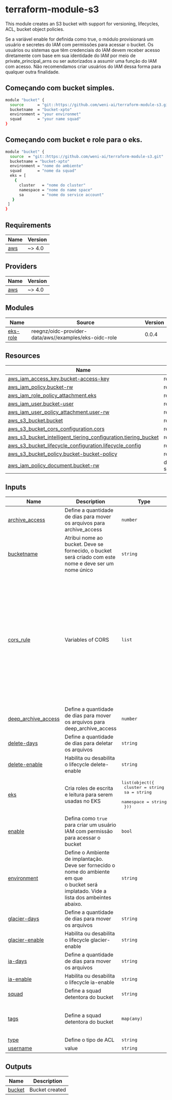 

<!-- BEGIN_TF_DOCS -->
# terraform-module-s3

This module creates an S3 bucket with support for versioning, lifecycles, ACL, bucket object policies.

Se a variável enable for definida como true, o módulo provisionará um usuário e secretes do IAM com permissões para acessar o bucket. Os usuários ou sistemas que têm credenciais do IAM devem receber acesso diretamente com base em sua identidade do IAM por meio de private\_principal\_arns ou ser autorizados a assumir uma função do IAM com acesso.
Não recomendamos criar usuários do IAM dessa forma para qualquer outra finalidade.

## Começando com bucket simples.
```sh
module "bucket" {
  source      = "git::https://github.com/weni-ai/terraform-module-s3.git"
  bucketname  = "bucket-xpto"
  environment = "your environmet"
  squad       = "your name squad"
}
```
## Começando com bucket e role para o eks.
```sh
module "bucket" {
  source  = "git::https://github.com/weni-ai/terraform-module-s3.git"
  bucketname = "bucket-xpto"
  environment = "nome do ambiente"
  squad       = "nome da squad"
  eks = [
    {
      cluster   = "nome do cluster"
      namespace = "nome do name space"
      sa        = "nome do service account"
   }
 ]
}
```

## Requirements

| Name | Version |
|------|---------|
| <a name="requirement_aws"></a> [aws](#requirement\_aws) | ~> 4.0 |

## Providers

| Name | Version |
|------|---------|
| <a name="provider_aws"></a> [aws](#provider\_aws) | ~> 4.0 |

## Modules

| Name | Source | Version |
|------|--------|---------|
| <a name="module_eks-role"></a> [eks-role](#module\_eks-role) | reegnz/oidc-provider-data/aws//examples/eks-oidc-role | 0.0.4 |

## Resources

| Name | Type |
|------|------|
| [aws_iam_access_key.bucket-access-key](https://registry.terraform.io/providers/hashicorp/aws/latest/docs/resources/iam_access_key) | resource |
| [aws_iam_policy.bucket-rw](https://registry.terraform.io/providers/hashicorp/aws/latest/docs/resources/iam_policy) | resource |
| [aws_iam_role_policy_attachment.eks](https://registry.terraform.io/providers/hashicorp/aws/latest/docs/resources/iam_role_policy_attachment) | resource |
| [aws_iam_user.bucket-user](https://registry.terraform.io/providers/hashicorp/aws/latest/docs/resources/iam_user) | resource |
| [aws_iam_user_policy_attachment.user-rw](https://registry.terraform.io/providers/hashicorp/aws/latest/docs/resources/iam_user_policy_attachment) | resource |
| [aws_s3_bucket.bucket](https://registry.terraform.io/providers/hashicorp/aws/latest/docs/resources/s3_bucket) | resource |
| [aws_s3_bucket_cors_configuration.cors](https://registry.terraform.io/providers/hashicorp/aws/latest/docs/resources/s3_bucket_cors_configuration) | resource |
| [aws_s3_bucket_intelligent_tiering_configuration.tiering_bucket](https://registry.terraform.io/providers/hashicorp/aws/latest/docs/resources/s3_bucket_intelligent_tiering_configuration) | resource |
| [aws_s3_bucket_lifecycle_configuration.lifecycle_config](https://registry.terraform.io/providers/hashicorp/aws/latest/docs/resources/s3_bucket_lifecycle_configuration) | resource |
| [aws_s3_bucket_policy.bucket-bucket-policy](https://registry.terraform.io/providers/hashicorp/aws/latest/docs/resources/s3_bucket_policy) | resource |
| [aws_iam_policy_document.bucket-rw](https://registry.terraform.io/providers/hashicorp/aws/latest/docs/data-sources/iam_policy_document) | data source |

## Inputs

| Name | Description | Type | Default | Required |
|------|-------------|------|---------|:--------:|
| <a name="input_archive_access"></a> [archive\_access](#input\_archive\_access) | Define a quantidade de dias para mover os arquivos para archive\_access | `number` | `90` | no |
| <a name="input_bucketname"></a> [bucketname](#input\_bucketname) | Atribui nome ao bucket. Deve se fornecido, o bucket será criado com este nome e deve ser um nome único | `string` | n/a | yes |
| <a name="input_cors_rule"></a> [cors\_rule](#input\_cors\_rule) | Variables of CORS | `list` | <pre>[<br>  {<br>    "allowed_headers": [<br>      "*"<br>    ],<br>    "allowed_methods": [<br>      "PUT",<br>      "HEAD",<br>      "POST",<br>      "GET"<br>    ],<br>    "allowed_origins": [<br>      "*.weni.ai"<br>    ],<br>    "expose_headers": [<br>      "ETag",<br>      "Access-Control-Allow-Origin"<br>    ],<br>    "max_age_seconds": 3000<br>  }<br>]</pre> | no |
| <a name="input_deep_archive_access"></a> [deep\_archive\_access](#input\_deep\_archive\_access) | Define a quantidade de dias para mover os arquivos para deep\_archive\_access | `number` | `180` | no |
| <a name="input_delete-days"></a> [delete-days](#input\_delete-days) | Define a quantidade de dias para deletar os arquivos | `string` | `"30"` | no |
| <a name="input_delete-enable"></a> [delete-enable](#input\_delete-enable) | Habilita ou desabilita o lifecycle delete-enable | `string` | `"Disabled"` | no |
| <a name="input_eks"></a> [eks](#input\_eks) | Cria roles de escrita e leitura para serem usadas no EKS | <pre>list(object({<br>    cluster   = string<br>    sa        = string<br>    namespace = string<br>  }))</pre> | `[]` | no |
| <a name="input_enable"></a> [enable](#input\_enable) | Defina como `true` para criar um usuário IAM com permissão para acessar o bucket | `bool` | `true` | no |
| <a name="input_environment"></a> [environment](#input\_environment) | Define o Ambiente de implantação. Deve ser fornecido o nome do ambiente em que<br>o bucket será implatado. Vide a lista dos ambeintes abaixo. | `string` | n/a | yes |
| <a name="input_glacier-days"></a> [glacier-days](#input\_glacier-days) | Define a quantidade de dias para mover os arquivos | `string` | `"7"` | no |
| <a name="input_glacier-enable"></a> [glacier-enable](#input\_glacier-enable) | Habilita ou desabilita o lifecycle glacier-enable | `string` | `"Disabled"` | no |
| <a name="input_ia-days"></a> [ia-days](#input\_ia-days) | Define a quantidade de dias para mover os arquivos | `string` | `"30"` | no |
| <a name="input_ia-enable"></a> [ia-enable](#input\_ia-enable) | Habilita ou desabilita o lifecycle ia-enable | `string` | `"Disabled"` | no |
| <a name="input_squad"></a> [squad](#input\_squad) | Define a squad detentora do bucket | `string` | n/a | yes |
| <a name="input_tags"></a> [tags](#input\_tags) | Define a squad detentora do bucket | `map(any)` | <pre>{<br>  "Managed_By": "Terraform",<br>  "Service": "S3"<br>}</pre> | no |
| <a name="input_type"></a> [type](#input\_type) | Define o tipo de ACL | `string` | `"private"` | no |
| <a name="input_username"></a> [username](#input\_username) | value | `string` | `""` | no |

## Outputs

| Name | Description |
|------|-------------|
| <a name="output_bucket"></a> [bucket](#output\_bucket) | Bucket created |
<!-- END_TF_DOCS -->